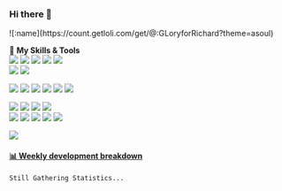 ### Hi there 👋
<p>
  ![:name](https://count.getloli.com/get/@:GLoryforRichard?theme=asoul)  
</p>



🌟 **My Skills & Tools**  
[![](https://img.shields.io/badge/-Python-3e74a2?style=flat-square&logo=Python&logoColor=fff)](https://www.python.org/)
[![](https://img.shields.io/badge/Java-ED8B00?style=flat-square&logo=openjdk&logoColor=white)](https://www.java.com/zh-CN/)
[![](https://img.shields.io/badge/C%23-239120?style=flat-square&logo=c-sharp&logoColor=white)](https://learn.microsoft.com/en-us/dotnet/csharp/)
[![](https://img.shields.io/badge/.NET-5C2D91?style=flat-square&logo=.net&logoColor=white)](https://learn.microsoft.com/en-us/dotnet/csharp/)
[![](https://img.shields.io/badge/PHP-777BB4?style=flat-square&logo=php&logoColor=white)](https://html.spec.whatwg.org/)  
[![](https://img.shields.io/badge/-JavaScript-f7e018?style=flat-square&logo=javascript&logoColor=white)](https://www.ecma-international.org/)
[![](https://img.shields.io/badge/-HTML5-E34F26?style=flat-square&logo=html5&logoColor=white)](https://html.spec.whatwg.org/)  



[![](https://img.shields.io/badge/-Linux-fcc624?style=flat-square&logo=linux&logoColor=white)](https://www.linuxfoundation.org/)
[![](https://img.shields.io/badge/mac%20os-000000?style=flat-square&logo=apple&logoColor=white)](https://www.linuxfoundation.org/)
[![](https://img.shields.io/badge/-Git-f05032?style=flat-square&logo=git&logoColor=white)](https://git-scm.com/)
[![](https://img.shields.io/badge/-Docker-2496ED?style=flat-square&logo=docker&logoColor=ffffff)](https://www.docker.com/)
[![](https://img.shields.io/badge/-MySQL-4479A1?style=flat-square&logo=MySQL&logoColor=fff)](https://www.mysql.com/)
[![](https://img.shields.io/badge/Oracle-F80000?style=flat-square&logo=Oracle&logoColor=white)](https://www.mysql.com/)  


[![](https://img.shields.io/badge/IDE-Visual%20Studio%20Code-blue?style=flat-square&logo=visual-studio-code&logoColor=ffffff)](https://code.visualstudio.com/)
[![](https://img.shields.io/badge/Visual_Studio-5C2D91?style=flat-square&logo=visual%20studio&logoColor=white)](https://code.visualstudio.com/)
[![](https://img.shields.io/badge/WebStorm-000000?style=flat-square&logo=WebStorm&logoColor=white)](https://code.visualstudio.com/)
[![](https://img.shields.io/badge/PyCharm-000000.svg?&style=flat-square&logo=PyCharm&logoColor=white)](https://code.visualstudio.com/)
<br>
[![](http://img.shields.io/badge/-PHPStorm-181717?style=flat-square&logo=phpstorm&logoColor=white)](https://code.visualstudio.com/)
[![](https://img.shields.io/badge/IntelliJ_IDEA-000000.svg?style=flat-square&logo=intellij-idea&logoColor=white)](https://code.visualstudio.com/)
[![](https://img.shields.io/badge/Notepad++-90E59A.svg?style=flat-square&logo=notepad%2B%2B&logoColor=black)](https://code.visualstudio.com/)
[![](https://img.shields.io/badge/Colab-F9AB00?style=flat-square&logo=googlecolab&color=525252)](https://code.visualstudio.com/)
[![](https://img.shields.io/badge/Xcode-007ACC?style=flat-square&logo=Xcode&logoColor=white)](https://code.visualstudio.com/)


[![](https://img.shields.io/badge/Notion-000000?style=flat-square&logo=notion&logoColor=white)](https://code.visualstudio.com/)



<!-- waka-box start -->
#### <a href="https://gist.github.com/d1ad2525fd7f598feab812ce5e13a736" target="_blank">📊 Weekly development breakdown</a>
```text
Still Gathering Statistics...
```
<!-- Powered by https://github.com/YouEclipse/waka-box-go . -->
<!-- waka-box end -->
